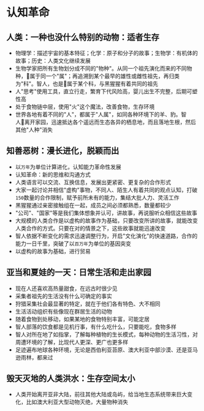 #   认知革命

##  人类：一种也没什么特别的动物：适者生存
-   物理学：描述宇宙的基本特征；化学：原子和分子的故事；生物学：有机体的故事；历史：人类文化继续发展
-   生物学家把所有生物划分成不同的"物种"。从同一个祖先演化而来的不同物种，属于同一个"属"；再追溯到某个最早的雄性或雌性祖先，再归类为"科"。智人，也是属于某个科，与黑猩猩有着共同的祖先
-   人"思考"使用工具，直立行走，繁育下代风险高，婴儿出生不完整，后期可塑性高
-   处于食物链中层，使用"火"这个魔法，改善食物，生存环境
-   世界各地有着不同的"人"，都属于"人属"，如同各种环境下的羊、豹。智人离开家园，迅速抵达各个遥远而生态各异的栖息地，而且落地生根，然后其他"人种"消失


##  知善恶树：漫长进化，脱颖而出
-   以`万年`为单位计算进化，认知能力革命性发展
-   认知革命：新的思维和沟通方式
-   人类语言可以交流、互换信息，发展出更紧密、更复杂的合作形式
-   大家一起讨论并相信"虚构"事物，不同人、陌生人有着共同的观点认知，打破`150`数量的合作限制，赋予前所未有的能力，集结大批人力、灵活工作
-   黑猩猩通过亲密接触组在一起，成员之间必须都熟悉，数量都较少
-   "公司"、"国家"等是我们集体想象并认可，讲故事，再说服听众相信这些故事
-   大规模的人类合作是以虚构的故事作为基础，只要改变所讲的故事，就能改变人类合作的方式。只要在对的情景之下，这些故事就能迅速改变
-   智人依据不断变化的需求迅速调整行为，开启"文化演化"的快速道路，合作的能力一日千里，突破了以`百万年`为单位的基因突变
-   以虚构的故事为基础，进行贸易


##  亚当和夏娃的一天：日常生活和走出家园

-   现在人还喜欢高热量甜食，在远古时很少见
-   采集者祖先的生活没有什么可确定的事实
-   狩猎采集社会最显著的特定，就在于他们各有特色、大不相同
-   生活活动组织有些像现在群居生活的动物
-   随着食物到处移动，如果某地的食物特别丰富，可能定居
-   智人部落的饮食都是见机行事，有什么吃什么，只要能吃，食物多样
-   智人对所在地了如指掌，了解每种植物的生长模式，每种动物的生活习性，对周遭环境的了解，比现代人更深、更广也更多样
-   足迹遍布地球各种环境，无论是西伯利亚苔原、澳大利亚中部沙漠、还是亚马逊雨林，都来过


##  毁天灭地的人类洪水：生存空间太小

-   人类开始离开亚非大陆，前往其他大陆或岛屿，给当地生态系统带来巨大变化，比如澳大利亚大型动物灭绝，大量物种消失
